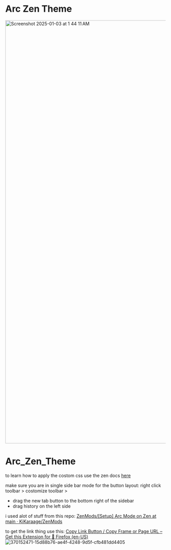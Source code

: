 # Arc Zen Theme

<img width="1327" alt="Screenshot 2025-01-03 at 1 44 11 AM" src="https://github.com/user-attachments/assets/8327548e-c918-4a49-9484-3b39b304eb03" />

# Arc_Zen_Theme
to learn how to apply the costom css use the zen docs [here](https://docs.zen-browser.app/guides/live-editing)

make sure you are in single side bar mode
for the button layout:
right click toolbar > costomize toolbar > 
- drag the new tab button to the bottom right of the sidebar
- drag history on the left side

i used alot of stuff from this repo:
[ZenMods/[Setup] Arc Mode on Zen at main · KiKaraage/ZenMods](https://github.com/KiKaraage/ZenMods/tree/main/%5BSetup%5D%20Arc%20Mode%20on%20Zen)

to get the link thing use this:
[Copy Link Button / Copy Frame or Page URL – Get this Extension for 🦊 Firefox (en-US)](https://addons.mozilla.org/en-US/firefox/addon/copy-frame-or-page-url/)
![370152471-15d88b76-ae4f-4248-9d5f-cfb481dd4405](https://github.com/user-attachments/assets/03a2f464-9641-482f-830f-6bfbc035ca67)
